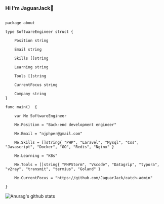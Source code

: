 ### Hi I‘m JaguarJack👋


```golang

package about

type SoftwareEngineer struct {

	Position string

	Email string

	Skills []string

	Learning string

	Tools []string

	CurrentFocus string

	Company string
}

func main()  {

	var Me SoftwareEngineer

	Me.Position = "Back-end development engineer"

	Me.Email = "njphper@gmail.com"

	Me.Skills = []string{ "PHP", "Laravel", "Mysql", "Css", "Javascript", "Docker", "GO", "Redis", "Nginx" }

	Me.Learning = "K8s"

	Me.Tools = []string{ "PHPStorm", "Vscode", "Datagrip", "typora", "v2ray", "transmit", "termius", "Goland" }

	Me.CurrentFocus = "https://github.com/JaguarJack/catch-admin"

}

```

![Anurag's github stats](https://github-readme-stats.vercel.app/api/?username=JaguarJack&show_icons=true&title_color=fff&icon_color=79ff97&text_color=9f9f9f&bg_color=151515)
